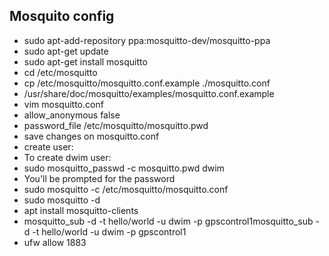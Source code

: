 ## Mosquito config ##

* sudo apt-add-repository ppa:mosquitto-dev/mosquitto-ppa
* sudo apt-get update
* sudo apt-get install mosquitto
* cd /etc/mosquitto
* cp /etc/mosquitto/mosquitto.conf.example ./mosquitto.conf
* /usr/share/doc/mosquitto/examples/mosquitto.conf.example
* vim mosquitto.conf
* allow_anonymous false
* password_file /etc/mosquitto/mosquitto.pwd
* save changes on mosquitto.conf
* create user:
* To create dwim user:
* sudo mosquitto_passwd -c mosquitto.pwd dwim 
* You'll be prompted for the password
* sudo mosquitto -c /etc/mosquitto/mosquitto.conf
* sudo mosquitto -d
* apt install mosquitto-clients
* mosquitto_sub -d -t hello/world -u dwim -p gpscontrol1mosquitto_sub -d -t hello/world -u dwim -p gpscontrol1
* ufw allow 1883

